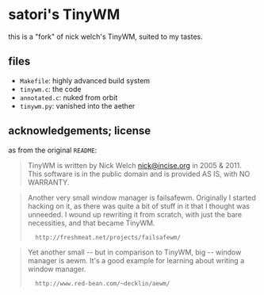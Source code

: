 satori's TinyWM
===============
this is a "fork" of nick welch's TinyWM, suited to my tastes.

files
-----
- `Makefile`:    highly advanced build system
- `tinywm.c`:    the code
- `annotated.c`: nuked from orbit
- `tinywm.py`:   vanished into the aether

acknowledgements; license
-------------------------
as from the original `README`:
> TinyWM is written by Nick Welch <nick@incise.org> in 2005 & 2011.  
> This software is in the public domain and is provided AS IS, with NO WARRANTY.

> Another very small window manager is failsafewm. Originally I started
> hacking on it, as there was quite a bit of stuff in it that I thought was
> unneeded. I wound up rewriting it from scratch, with just the bare
> necessities, and that became TinyWM.
>
>   	http://freshmeat.net/projects/failsafewm/

> Yet another small -- but in comparison to TinyWM, big -- window manager is
> aewm.  It's a good example for learning about writing a window manager.
>
>    	http://www.red-bean.com/~decklin/aewm/
